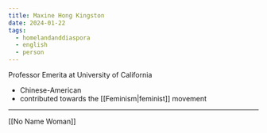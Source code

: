 ```yaml
---
title: Maxine Hong Kingston
date: 2024-01-22
tags:
  - homelandanddiaspora
  - english
  - person
---
```

Professor Emerita at University of California

- Chinese-American
- contributed towards the [[Feminism|feminist]] movement 

---
[[No Name Woman]]